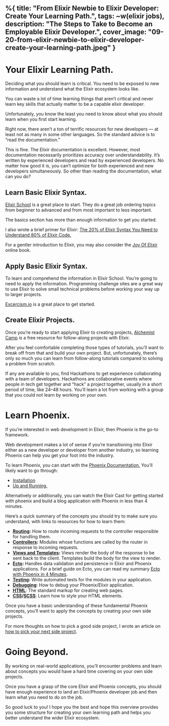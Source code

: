 %{
  title: "From Elixir Newbie to Elixir Developer: Create Your Learning Path.",
  tags: ~w(elixir jobs),
  description: "The Steps to Take to Become an Employable Elixir Developer.",
  cover_image: "09-20-from-elixir-newbie-to-elixir-developer-create-your-learning-path.jpeg"
}
---

Your Elixir Learning Path.
==========================

Deciding what you should learn is critical. You need to be exposed to new information and understand what the Elixir ecosystem looks like.

You can waste a lot of time learning things that aren’t critical and never learn key skills that actually matter to be a capable elixir developer.

Unfortunately, you know the least you need to know about what you should learn when you first start learning.

Right now, there aren’t a ton of terrific resources for new developers — at least not as many in some other languages. So the standard advice is to “read the documentation.”

This is fine. The Elixir documentation is excellent. However, most documentation necessarily prioritizes accuracy over understandability. It’s written by experienced developers and read by experienced developers. No matter how good it is, you can’t optimize for both experienced and new developers simultaneously. So other than reading the documentation, what can you do?

Learn Basic Elixir Syntax.
--------------------------

[Elixir School](https://elixirschool.com/en) is a great place to start. They do a great job ordering topics from beginner to advanced and from most important to less important.

The basics section has more than enough information to get you started.

I also wrote a brief primer for Elixir: [The 20% of Elixir Syntax You Need to Understand 80% of Elixir Code.](https://elixirnewbie.com/blog/from-elixir-newbie-to-elixir-developer-create-your-learning-path)

For a gentler introduction to Elixir, you may also consider the [Joy Of Elixir](https://joyofelixir.com/toc.html) online book.

Apply Basic Elixir Syntax.
--------------------------

To learn and comprehend the information in Elixir School. You’re going to need to apply the information. Programming challenge sites are a great way to use Elixir to solve small technical problems before working your way up to larger projects.

[Excercism.io](https://exercism.org/) is a great place to get started.

Create Elixir Projects.
-----------------------

Once you’re ready to start applying Elixir to creating projects, [Alchemist Camp](https://alchemist.camp/start) is a free resource for follow-along projects with Elixir.

After you feel comfortable completing those types of tutorials, you’ll want to break off from that and build your own project. But, unfortunately, there’s only so much you can learn from follow-along tutorials compared to solving a problem from scratch.

If any are available to you, find Hackathons to get experience collaborating with a team of developers. Hackathons are collaborative events where people in tech get together and “hack” a project together, usually in a short period of time, like 24–48 hours. You’ll learn a lot from working with a group that you could not learn by working on your own.

Learn Phoenix.
==============

If you’re interested in web development in Elixir, then Phoenix is the go-to framework.

Web development makes a lot of sense if you’re transitioning into Elixir either as a new developer or developer from another industry, so learning Phoenix can help you get your foot into the industry.

To learn Phoenix, you can start with the [Phoenix Documentation.](https://hexdocs.pm/phoenix/overview.html) You’ll likely want to go through:

*   [Installation](https://hexdocs.pm/phoenix/installation.html)
*   [Up and Running.](https://hexdocs.pm/phoenix/up_and_running.html)

Alternatively or additionally, you can watch the Elixir Cast for getting started with phoenix and build a blog application with Phoenix in less than 4 minutes.

Here’s a quick summary of the concepts you should try to make sure you understand, with links to resources for how to learn them:

*   [**Routing**](https://hexdocs.pm/phoenix/routing.html#content)**:** How to route incoming requests to the controller responsible for handling them.
*   [**Controllers**](https://hexdocs.pm/phoenix/controllers.html#content)**:** Modules whose functions are called by the router in response to incoming requests.
*   [**Views and Templates**](https://hexdocs.pm/phoenix/views.html#content)**:** Views render the body of the response to be sent back to the client. Templates build the body for the view to render.
*   [**Ecto**](https://hexdocs.pm/phoenix/ecto.html#content)**:** Handles data validation and persistence in Elixir and Phoenix applications. For a brief guide on Ecto, you can read my summary [Ecto with Phoenix in 4 Minutes](https://www.elixirnewbie.com/blog/ecto-with-phoenix-in-4-minutes).
*   [**Testing**](https://hexdocs.pm/phoenix/testing.html)**:** Write automated tests for the modules in your application.
*   [**Debugging**](https://www.elixirnewbie.com/blog/debugging-phoenix-and-elixir-applications-in-visual-studio-code): How to debug your Phoenix/Elixir application.
*   [**HTML**](https://www.w3schools.com/html/html_intro.asp): The standard markup for creating web pages.
*   [**CSS**](https://developer.mozilla.org/en-US/docs/Learn/Getting_started_with_the_web/CSS_basics)**/**[**SCSS**](https://sass-lang.com/guide): Learn how to style your HTML elements.

Once you have a basic understanding of these fundamental Phoenix concepts, you’ll want to apply the concepts by creating your own side projects.

For more thoughts on how to pick a good side project, I wrote an article on [how to pick your next side project](https://www.elixirnewbie.com/blog/how-to-pick-your-next-side-project).

Going Beyond.
=============

By working on real-world applications, you’ll encounter problems and learn about concepts you would have a hard time covering on your own side projects.

Once you have a grasp of the core Elixir and Phoenix concepts, you should have enough experience to land an Elixir/Phoenix developer job and then learn what you need to do on the job.

So good luck to you! I hope you the best and hope this overview provides you some structure for creating your own learning path and helps you better understand the wider Elixir ecosystem.